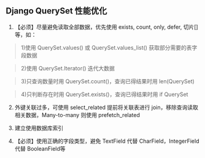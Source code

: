 ## Django QuerySet 性能优化

1. 【必须】尽量避免读取全部数据，优先使用 exists, count, only, defer, 切片[]等，如：

>1)使用 QuerySet.values() 或 QuerySet.values_list() 获取部分需要的表字段数据

>2)使用 QuerySet.Iterator() 迭代大数据

>3)只查询数量时用 QuerySet.count()，查询已得结果时用 len(QuerySet)

>4)只判断存在时用 QuerySet.exists()，查询已得结果时用 if QuerySet

2. 外键关联过多，可使用 select_related 提前将关联表进行 join，移除查询读取相关数据，Many-to-many 则使用 prefetch_related

3. 建立使用数据库索引

4. 【必须】使用正确的字段类型，避免 TextField 代替 CharField，IntegerField 代替 BooleanField等
